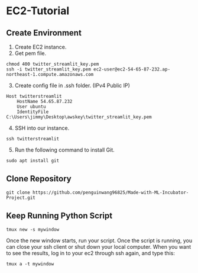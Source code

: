 # EC2-Tutorial

## Create Environment
1. Create EC2 instance.
2. Get pem file.
```console
chmod 400 twitter_streamlit_key.pem
ssh -i twitter_streamlit_key.pem ec2-user@ec2-54-65-87-232.ap-northeast-1.compute.amazonaws.com
```
3. Create config file in .ssh folder. (IPv4 Public IP)
```console
Host twitterstreamlit
	HostName 54.65.87.232
	User ubuntu
	IdentityFile C:\Users\jimmy\Desktop\awskey\twitter_streamlit_key.pem
```
4. SSH into our instance.
```console
ssh twitterstreamlit
```
5. Run the following command to install Git.
```console
sudo apt install git
```

## Clone Repository
```console
git clone https://github.com/penguinwang96825/Made-with-ML-Incubator-Project.git
```
## Keep Running Python Script
```console
tmux new -s mywindow
```
Once the new window starts, run your script. Once the script is running, you can close your ssh client or shut down your local computer. When you want to see the results, log in to your ec2 through ssh again, and type this:
```console
tmux a -t mywindow
```
